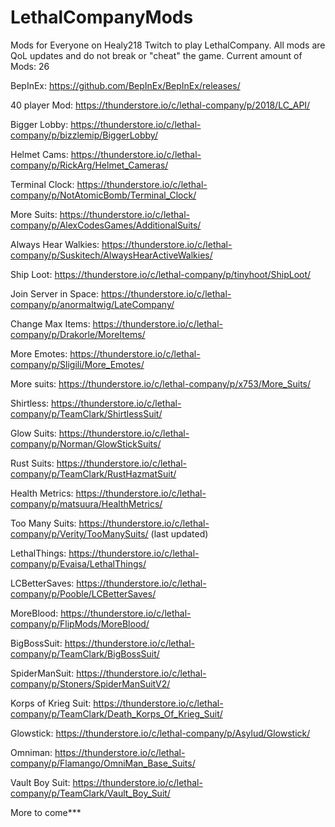 # LethalCompanyMods
Mods for Everyone on Healy218 Twitch to play LethalCompany. All mods are QoL updates and do not break or "cheat" the game.
Current amount of Mods: 26

BepInEx: https://github.com/BepInEx/BepInEx/releases/

40 player Mod: https://thunderstore.io/c/lethal-company/p/2018/LC_API/

Bigger Lobby: https://thunderstore.io/c/lethal-company/p/bizzlemip/BiggerLobby/

Helmet Cams: https://thunderstore.io/c/lethal-company/p/RickArg/Helmet_Cameras/

Terminal Clock: https://thunderstore.io/c/lethal-company/p/NotAtomicBomb/Terminal_Clock/

More Suits: https://thunderstore.io/c/lethal-company/p/AlexCodesGames/AdditionalSuits/

Always Hear Walkies: https://thunderstore.io/c/lethal-company/p/Suskitech/AlwaysHearActiveWalkies/

Ship Loot: https://thunderstore.io/c/lethal-company/p/tinyhoot/ShipLoot/

Join Server in Space: https://thunderstore.io/c/lethal-company/p/anormaltwig/LateCompany/

Change Max Items: https://thunderstore.io/c/lethal-company/p/Drakorle/MoreItems/

More Emotes: https://thunderstore.io/c/lethal-company/p/Sligili/More_Emotes/

More suits: https://thunderstore.io/c/lethal-company/p/x753/More_Suits/

Shirtless: https://thunderstore.io/c/lethal-company/p/TeamClark/ShirtlessSuit/

Glow Suits: https://thunderstore.io/c/lethal-company/p/Norman/GlowStickSuits/

Rust Suits: https://thunderstore.io/c/lethal-company/p/TeamClark/RustHazmatSuit/

Health Metrics: https://thunderstore.io/c/lethal-company/p/matsuura/HealthMetrics/

Too Many Suits: https://thunderstore.io/c/lethal-company/p/Verity/TooManySuits/ (last updated)

LethalThings: https://thunderstore.io/c/lethal-company/p/Evaisa/LethalThings/

LCBetterSaves: https://thunderstore.io/c/lethal-company/p/Pooble/LCBetterSaves/

MoreBlood: https://thunderstore.io/c/lethal-company/p/FlipMods/MoreBlood/

BigBossSuit: https://thunderstore.io/c/lethal-company/p/TeamClark/BigBossSuit/

SpiderManSuit: https://thunderstore.io/c/lethal-company/p/Stoners/SpiderManSuitV2/

Korps of Krieg Suit: https://thunderstore.io/c/lethal-company/p/TeamClark/Death_Korps_Of_Krieg_Suit/

Glowstick: https://thunderstore.io/c/lethal-company/p/Asylud/Glowstick/

Omniman: https://thunderstore.io/c/lethal-company/p/Flamango/OmniMan_Base_Suits/

Vault Boy Suit: https://thunderstore.io/c/lethal-company/p/TeamClark/Vault_Boy_Suit/



More to come***

